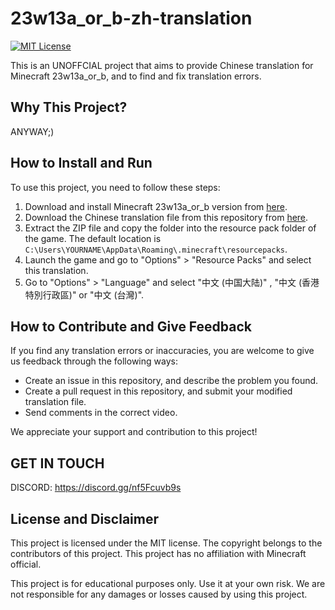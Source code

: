 # 23w13a_or_b-zh-translation
[![MIT License](https://img.shields.io/badge/license-MIT-blue.svg)](https://opensource.org/licenses/MIT)

This is an UNOFFCIAL project that aims to provide Chinese translation for Minecraft 23w13a_or_b, and to find and fix translation errors.


## Why This Project?

ANYWAY;)

## How to Install and Run

To use this project, you need to follow these steps:

1. Download and install Minecraft 23w13a_or_b version from [here](https://www.minecraft.net/en-us/article/minecraft-snapshot-23w13a).
2. Download the Chinese translation file from this repository from [here](https://github.com/Fanconma/23w13a_or_b-zh-translation/releases/).
3. Extract the ZIP file and copy the folder into the resource pack folder of the game. The default location is `C:\Users\YOURNAME\AppData\Roaming\.minecraft\resourcepacks`.
4. Launch the game and go to "Options" > "Resource Packs" and select this translation.
5. Go to "Options" > "Language" and select "中文 (中国大陆)" , "中文 (香港特別行政區)" or "中文 (台灣)".

## How to Contribute and Give Feedback

If you find any translation errors or inaccuracies, you are welcome to give us feedback through the following ways:

- Create an issue in this repository, and describe the problem you found.
- Create a pull request in this repository, and submit your modified translation file.
- Send comments in the correct video.

We appreciate your support and contribution to this project!

## GET IN TOUCH
DISCORD: https://discord.gg/nf5Fcuvb9s

## License and Disclaimer

This project is licensed under the MIT license. The copyright belongs to the contributors of this project. This project has no affiliation with Minecraft official.

This project is for educational purposes only. Use it at your own risk. We are not responsible for any damages or losses caused by using this project.
